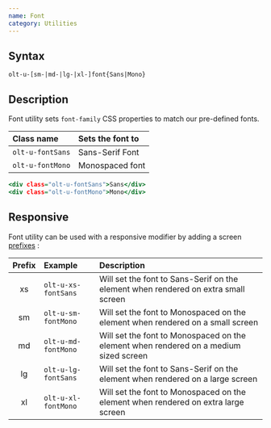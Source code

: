 ```yaml
---
name: Font
category: Utilities
---
```


## Syntax

`olt-u-[sm-|md-|lg-|xl-]font{Sans|Mono}`

## Description

Font utility sets `font-family` CSS properties to match our pre-defined fonts. 

| Class name          | Sets the font to                 
|:--------------------|:--------------------------------------------------|
| `olt-u-fontSans`    | <div class="olt-u-fontSans">Sans-Serif Font</div> |
| `olt-u-fontMono`    | <div class="olt-u-fontMono">Monospaced font</div> |

```examples.html
<div class="olt-u-fontSans">Sans</div>
<div class="olt-u-fontMono">Mono</div>
```

## Responsive

Font utility can be used with a responsive modifier by adding a screen 
[prefixes](/#screen) :

| Prefix | Example             | Description                                                                           |
|:------:|:--------------------|:--------------------------------------------------------------------------------------|
|     xs | `olt-u-xs-fontSans` | Will set the font to Sans-Serif on the element when rendered on extra small screen    |
|     sm | `olt-u-sm-fontMono` | Will set the font to Monospaced on the element when rendered on a small screen        |
|     md | `olt-u-md-fontMono` | Will set the font to Monospaced on the element when rendered on a medium sized screen |
|     lg | `olt-u-lg-fontSans` | Will set the font to Sans-Serif on the element when rendered on a large screen        |
|     xl | `olt-u-xl-fontMono` | Will set the font to Monospaced on the element when rendered on extra large screen    |



